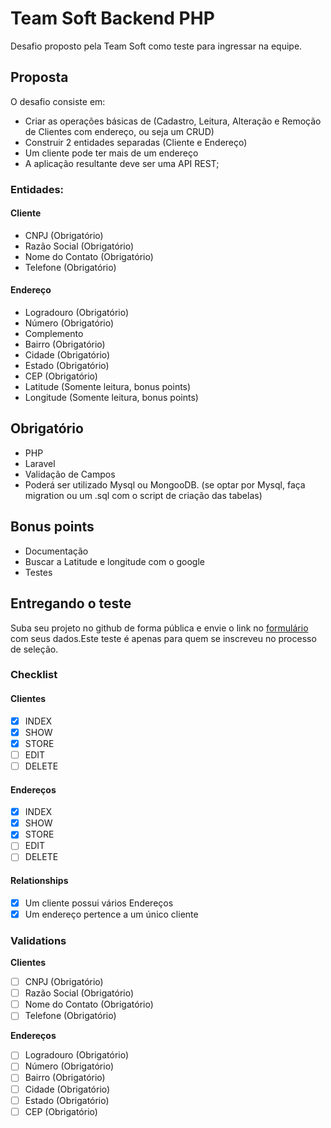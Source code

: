 # Team Soft Backend PHP

Desafio proposto pela Team Soft como teste para ingressar na equipe.

## Proposta

O desafio consiste em:

- Criar as operações básicas de (Cadastro, Leitura, Alteração e Remoção de Clientes com endereço, ou seja um CRUD)
- Construir 2 entidades separadas (Cliente e Endereço)
- Um cliente pode ter mais de um endereço
- A aplicação resultante deve ser uma API REST;

### Entidades:

#### Cliente

- CNPJ (Obrigatório)
- Razão Social (Obrigatório)
- Nome do Contato (Obrigatório)
- Telefone (Obrigatório)

#### Endereço

- Logradouro (Obrigatório)
- Número (Obrigatório)
- Complemento
- Bairro (Obrigatório)
- Cidade (Obrigatório)
- Estado (Obrigatório)
- CEP (Obrigatório)
- Latitude (Somente leitura, bonus points)
- Longitude (Somente leitura, bonus points)

## Obrigatório

- PHP
- Laravel
- Validação de Campos
- Poderá ser utilizado Mysql ou MongooDB. (se optar por Mysql, faça migration ou um .sql com o script de criação das tabelas)

## Bonus points

- Documentação
- Buscar a Latitude e longitude com o google
- Testes

## Entregando o teste

Suba seu projeto no github de forma pública e envie o link no [formulário](https://forms.gle/XTgmwXbvHUZhgygu7) com seus dados.Este teste é apenas para quem se inscreveu no processo de seleção.

### Checklist

#### Clientes

- [x] INDEX
- [x] SHOW
- [x] STORE
- [ ] EDIT
- [ ] DELETE
#### Endereços

- [x] INDEX
- [x] SHOW
- [x] STORE
- [ ] EDIT
- [ ] DELETE

#### Relationships

- [x] Um cliente possui vários Endereços
- [x] Um endereço pertence a um único cliente

### Validations

**Clientes**

- [ ] CNPJ (Obrigatório)
- [ ] Razão Social (Obrigatório)
- [ ] Nome do Contato (Obrigatório)
- [ ] Telefone (Obrigatório)

**Endereços**

- [ ] Logradouro (Obrigatório)
- [ ] Número (Obrigatório)
- [ ] Bairro (Obrigatório)
- [ ] Cidade (Obrigatório)
- [ ] Estado (Obrigatório)
- [ ] CEP (Obrigatório)
